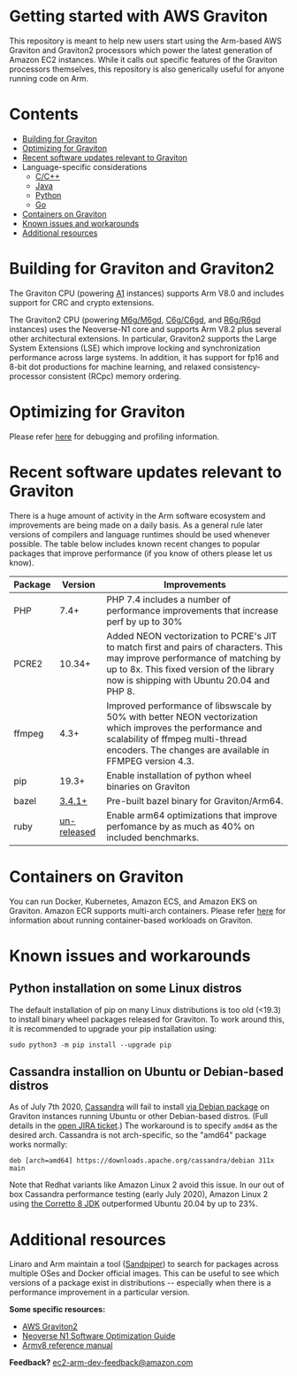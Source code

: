 # Getting started with AWS Graviton

This repository is meant to help new users start using the Arm-based AWS Graviton and Graviton2 processors which power the latest generation of Amazon EC2 instances. While it calls out specific features of the Graviton processors themselves, this repository is also generically useful for anyone running code on Arm.

# Contents
* [Building for Graviton](#building-for-graviton-and-graviton2)
* [Optimizing for Graviton](optimizing.md)
* [Recent software updates relevant to Graviton](#recent-software-updates-relevant-to-graviton)
* Language-specific considerations
	* [C/C++](c-c++.md)
	* [Java](java.md)
	* [Python](python.md)
	* [Go](golang.md)
* [Containers on Graviton](containers.md)
* [Known issues and workarounds](#known-issues-and-workarounds)
* [Additional resources](#additional-resources)

# Building for Graviton and Graviton2
The Graviton CPU (powering [A1](https://aws.amazon.com/ec2/instance-types/a1/) instances) supports Arm V8.0 and includes support for CRC and crypto extensions.

The Graviton2 CPU (powering [M6g/M6gd](https://aws.amazon.com/ec2/instance-types/m6/), [C6g/C6gd](https://aws.amazon.com/ec2/instance-types/c6/), and [R6g/R6gd](https://aws.amazon.com/ec2/instance-types/r6/) instances) uses the Neoverse-N1 core and supports Arm V8.2 plus several
other architectural extensions. In particular, Graviton2 supports the Large
System Extensions (LSE) which improve locking and synchronization performance
across large systems. In addition, it has support for fp16 and 8-bit dot
productions for machine learning, and relaxed consistency-processor consistent
(RCpc) memory ordering.

# Optimizing for Graviton
Please refer [here](optimizing.md) for debugging and profiling information.

# Recent software updates relevant to Graviton
There is a huge amount of activity in the Arm software ecosystem and improvements are being
made on a daily basis. As a general rule later versions of compilers and language runtimes
should be used whenever possible. The table below includes known recent changes to popular
packages that improve performance (if you know of others please let us know).

Package | Version | Improvements
--------|---------|-------------
PHP     | 7.4+    | PHP 7.4 includes a number of performance improvements that increase perf by up to 30%
PCRE2   | 10.34+  | Added NEON vectorization to PCRE's JIT to match first and pairs of characters. This may improve performance of matching by up to 8x. This fixed version of the library now is shipping with Ubuntu 20.04 and PHP 8.
ffmpeg  |   4.3+  | Improved performance of libswscale by 50% with better NEON vectorization which improves the performance and scalability of ffmpeg multi-thread encoders. The changes are available in FFMPEG version 4.3.
pip     | 19.3+   | Enable installation of python wheel binaries on Graviton
bazel	| [3.4.1+](https://github.com/bazelbuild/bazel/releases/tag/3.4.1) | Pre-built bazel binary for Graviton/Arm64. 
ruby    | [un-released](https://github.com/ruby/ruby/pull/3393) | Enable arm64 optimizations that improve perfomance by as much as 40% on included benchmarks.

# Containers on Graviton
You can run Docker, Kubernetes, Amazon ECS, and Amazon EKS on Graviton. Amazon ECR supports multi-arch containers.
Please refer [here](containers.md) for information about running container-based workloads on Graviton.

# Known issues and workarounds

## Python installation on some Linux distros
The default installation of pip on many Linux distributions is too old \(<19.3\) to install binary wheel packages released for Graviton.  To work around this, it is recommended to upgrade your pip installation using:
```
sudo python3 -m pip install --upgrade pip
```

## Cassandra installion on Ubuntu or Debian-based distros
As of July 7th 2020, [Cassandra](https://cassandra.apache.org/) will fail to install [via Debian package](https://cassandra.apache.org/download/) on Graviton instances running Ubuntu or other Debian-based distros. (Full details in the [open JIRA ticket](https://issues.apache.org/jira/browse/CASSANDRA-15889).) The workaround is to specify `amd64` as the desired arch. Cassandra is not arch-specific, so the "amd64" package works normally:
```
deb [arch=amd64] https://downloads.apache.org/cassandra/debian 311x main
```

Note that Redhat variants like Amazon Linux 2 avoid this issue. In our out of box Cassandra performance testing (early July 2020), Amazon Linux 2 using [the Corretto 8 JDK](https://docs.aws.amazon.com/corretto/latest/corretto-8-ug/amazon-linux-install.html) outperformed Ubuntu 20.04 by up to 23%.

# Additional resources
Linaro and Arm maintain a tool ([Sandpiper](http://sandpiper.linaro.org/)) to
search for packages across multiple OSes and Docker official images. This can
be useful to see which versions of a package exist in distributions --
especially when there is a performance improvement in a particular version.

**Some specific resources:**
 * [AWS Graviton2](https://aws.amazon.com/ec2/graviton/)
 * [Neoverse N1 Software Optimization Guide](https://static.docs.arm.com/swog309707/a/Arm_Neoverse_N1_Software_Optimization_Guide.pdf?_ga=2.243116802.1800297234.1576266995-544296985.1575476490)
 * [Armv8 reference manual](https://static.docs.arm.com/ddi0487/ea/DDI0487E_a_armv8_arm.pdf?_ga=2.201302702.1800297234.1576266995-544296985.1575476490)

**Feedback?** ec2-arm-dev-feedback@amazon.com
